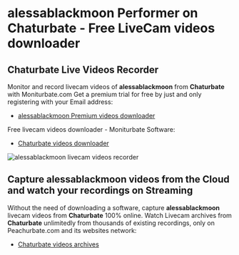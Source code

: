 # alessablackmoon Performer on Chaturbate - Free LiveCam videos downloader

## Chaturbate Live Videos Recorder

Monitor and record livecam videos of **alessablackmoon** from **Chaturbate** with Moniturbate.com
Get a premium trial for free by just and only registering with your Email address:
* [alessablackmoon Premium videos downloader](https://moniturbate.com/request-demo-licence-key.html)

Free livecam videos downloader - Moniturbate Software:
* [Chaturbate videos downloader](https://moniturbate.com/moniturbate-download-software.html)

![alessablackmoon livecam videos recorder](https://peachurnet.com/templates/moniturbate-software.png)


## Capture alessablackmoon videos from the Cloud and watch your recordings on Streaming

Without the need of downloading a software, capture **alessablackmoon** livecam videos from **Chaturbate** 100% online.
Watch Livecam archives from **Chaturbate** unlimitedly from thousands of existing recordings, only on Peachurbate.com and its websites network:
* [Chaturbate videos archives](https://peachurnet.com/)
